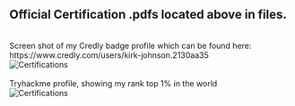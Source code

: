 
<h2>Official Certification .pdfs located above in files.</h2>

<br />
Screen shot of my Credly badge profile which can be found here: 
https://www.credly.com/users/kirk-johnson.2130aa35<br />
<img src="https://github.com/user-attachments/assets/1f753539-23fb-4bb3-b98b-bbfe09e90549"  alt="Certifications"/>
<br />
<br />
Tryhackme profile, showing my rank top 1% in the world  <br />
<img src="https://github.com/user-attachments/assets/2b577735-f4c4-4254-924c-54759df73bae"  alt="Certifications"/>
<br />
<br />

